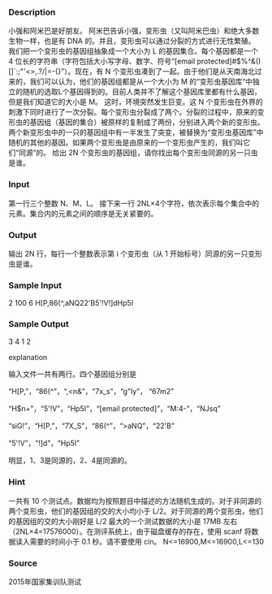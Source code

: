 
### Description
小强和阿米巴是好朋友。
阿米巴告诉小强，变形虫（又叫阿米巴虫）和绝大多数生物一样，也是有 DNA 的。并且，变形虫可以通过分裂的方式进行无性繁殖。
我们把一个变形虫的基因组抽象成一个大小为 L 的基因集合。每个基因都是一个 4 位长的字符串（字符包括大小写字母、数字、符号“[email protected]#$%^&()[]`:;"'<>,.?/|\=-{}”）。现在，有 N 个变形虫凑到了一起。由于他们是从天南海北过来的，我们可以认为，他们的基因组都是从一个大小为 M 的“变形虫基因库“中独立的随机的选取L个基因得到的。目前人类并不了解这个基因库里都有什么基因，但是我们知道它的大小是 M。
这时，环境突然发生巨变。这 N 个变形虫在外界的刺激下同时进行了一次分裂。每个变形虫分裂成了两个。分裂的过程中，原来的变形虫的基因组（基因的集合）被原样的复制成了两份，分别进入两个新的变形虫。两个新变形虫中的一只的基因组中有一半发生了突变，被替换为“变形虫基因库”中随机的其他的基因。如果两个变形虫是由原来的一个变形虫产生的，我们叫它们“同源”的。
给出 2N 个变形虫的基因组，请你找出每个变形虫同源的另一只虫是谁。


### Input
第一行三个整数 N、M、L。
接下来一行 2NL×4个字符，依次表示每个集合中的元素。集合内的元素之间的顺序是无关紧要的。


### Output
输出 2N 行，每行一个整数表示第 i 个变形虫（从 1 开始标号）同源的另一只变形虫是谁。


### Sample Input
2 100 6
H[P,86(^,aNQ22'B5'!V!]dHp5I
### Sample Output
3
4
1
2

explanation

输入文件一共有两行。四个基因组分别是

“H[P,”，“86(^”，“,<n&”，“7x_s”，“g"ly”， “67m2”

“H$n+”，“5'!V”，“Hp5I”，“[email protected]”，“M:4-”，“NJsq”

“siG!”，“H[P,”，“7X_S”，“86(^”，“>aNQ”，“22'B”

“5'!V”，“!]d”，“Hp5I”

明显，1、3是同源的，2、4是同源的。


### Hint
一共有 10 个测试点。数据均为按照题目中描述的方法随机生成的。对于非同源的两个变形虫，他们的基因组的交的大小均小于 L/2。对于同源的两个变形虫，他们的基因组的交的大小刚好是 L/2
最大的一个测试数据的大小是 17MB 左右（2NL×4=17576000）。在测评系统上，由于磁盘缓存的存在，使用 scanf 将数据读入需要的时间小于 0.1 秒。请不要使用 cin。
N<=16900,M<=16900,L<=130


### Source
2015年国家集训队测试
